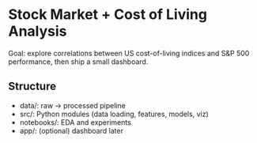 # Stock Market + Cost of Living Analysis
Goal: explore correlations between US cost-of-living indices and S&P 500 performance, then ship a small dashboard.

## Structure
- data/: raw → processed pipeline
- src/: Python modules (data loading, features, models, viz)
- notebooks/: EDA and experiments
- app/: (optional) dashboard later
